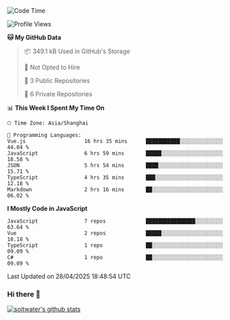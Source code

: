 <!--START_SECTION:waka-->
![Code Time](http://img.shields.io/badge/Code%20Time-4%2C948%20hrs%206%20mins-blue)

![Profile Views](http://img.shields.io/badge/Profile%20Views-0-blue)

**🐱 My GitHub Data** 

> 📦 349.1 kB Used in GitHub's Storage 
 > 
> 🚫 Not Opted to Hire
 > 
> 📜 3 Public Repositories 
 > 
> 🔑 6 Private Repositories 
 > 
📊 **This Week I Spent My Time On** 

```text
🕑︎ Time Zone: Asia/Shanghai

💬 Programming Languages: 
Vue.js                   16 hrs 35 mins      ███████████░░░░░░░░░░░░░░   44.04 % 
JavaScript               6 hrs 59 mins       █████░░░░░░░░░░░░░░░░░░░░   18.58 % 
JSON                     5 hrs 54 mins       ████░░░░░░░░░░░░░░░░░░░░░   15.71 % 
TypeScript               4 hrs 35 mins       ███░░░░░░░░░░░░░░░░░░░░░░   12.18 % 
Markdown                 2 hrs 16 mins       ██░░░░░░░░░░░░░░░░░░░░░░░   06.02 % 
```

**I Mostly Code in JavaScript** 

```text
JavaScript               7 repos             ████████████████░░░░░░░░░   63.64 % 
Vue                      2 repos             █████░░░░░░░░░░░░░░░░░░░░   18.18 % 
TypeScript               1 repo              ██░░░░░░░░░░░░░░░░░░░░░░░   09.09 % 
C#                       1 repo              ██░░░░░░░░░░░░░░░░░░░░░░░   09.09 % 
```




 Last Updated on 28/04/2025 18:48:54 UTC
<!--END_SECTION:waka-->

### Hi there 👋
[![soitwater's github stats](https://github-readme-stats.vercel.app/api?username=soitwater)](https://github.com/soitwater/github-readme-stats)
